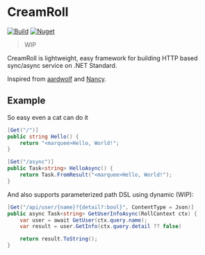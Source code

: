 # CreamRoll

[![Build](https://img.shields.io/appveyor/ci/phillyai/CreamRoll/master.svg)](https://ci.appveyor.com/project/phillyai/CreamRoll)
[![Nuget](https://img.shields.io/nuget/dt/CreamRoll.svg)](https://www.nuget.org/packages/CreamRoll/)

> WIP

CreamRoll is lightweight, easy framework for building HTTP based sync/async service on .NET Standard.

Inspired from [aardwolf](https://github.com/JamesDunne/aardwolf) and [Nancy](http://nancyfx.org/).

## Example

So easy even a cat can do it

```csharp
[Get("/")]
public string Hello() {
	return "<marquee>Hello, World!";
}

[Get("/async")]
public Task<string> HelloAsync() {
	return Task.FromResult("<marquee>Hello, World!");
}
```

And also supports parameterized path DSL using dynamic (WIP):

```csharp
[Get("/api/user/{name}?{detail?:bool}", ContentType = Json)]
public async Task<string> GetUserInfoAsync(RollContext ctx) {
	var user = await GetUser(ctx.query.name);
	var result = user.GetInfo(ctx.query.detail ?? false)

	return result.ToString();
}
```

